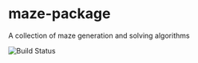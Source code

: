 # maze-package
A collection of maze generation and solving algorithms

![Build Status](https://github.com/aaFurze/aamaze/tests/reports/tests-badge.svg)
